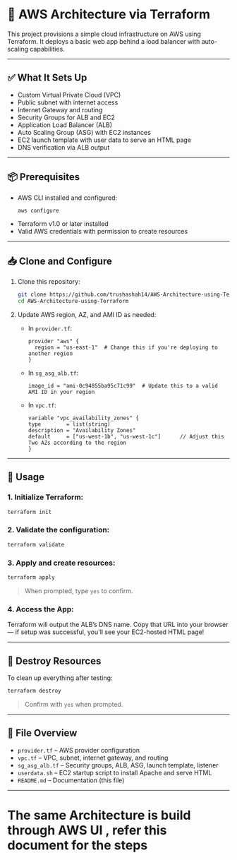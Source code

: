 # 🚀 AWS Architecture via Terraform

This project provisions a simple cloud infrastructure on AWS using Terraform. It deploys a basic web app behind a load balancer with auto-scaling capabilities.

---

## ✅ What It Sets Up

- Custom Virtual Private Cloud (VPC)
- Public subnet with internet access
- Internet Gateway and routing
- Security Groups for ALB and EC2
- Application Load Balancer (ALB)
- Auto Scaling Group (ASG) with EC2 instances
- EC2 launch template with user data to serve an HTML page
- DNS verification via ALB output

---

## 📦 Prerequisites

- AWS CLI installed and configured:
  ```bash
  aws configure
  ```
- Terraform v1.0 or later installed
- Valid AWS credentials with permission to create resources

---

## 📥 Clone and Configure

1. Clone this repository:

   ```bash
   git clone https://github.com/trushashah14/AWS-Architecture-using-Terraform.git
   cd AWS-Architecture-using-Terraform
   ```

2. Update AWS region, AZ, and AMI ID as needed:

   - In `provider.tf`:
     ```hcl
     provider "aws" {
       region = "us-east-1"  # Change this if you're deploying to another region
     }
     ```

   - In `sg_asg_alb.tf`:
     ```hcl
     image_id = "ami-0c94855ba95c71c99"  # Update this to a valid AMI ID in your region
     ```

   - In `vpc.tf`:
     ```hcl
     variable "vpc_availability_zones" {
     type        = list(string)                        
     description = "Availability Zones"                
     default     = ["us-west-1b", "us-west-1c"]      // Adjust this Two AZs according to the region 
     }
     ```
---

## 🔧 Usage

### 1. Initialize Terraform:

```bash
terraform init
```

### 2. Validate the configuration:

```bash
terraform validate
```

### 3. Apply and create resources:

```bash
terraform apply
```

> When prompted, type `yes` to confirm.

### 4. Access the App:

Terraform will output the ALB’s DNS name. Copy that URL into your browser — if setup was successful, you'll see your EC2-hosted HTML page!

---

## 🧨 Destroy Resources

To clean up everything after testing:

```bash
terraform destroy
```

> Confirm with `yes` when prompted.

---

## 📁 File Overview

- `provider.tf` – AWS provider configuration  
- `vpc.tf` – VPC, subnet, internet gateway, and routing  
- `sg_asg_alb.tf` – Security groups, ALB, ASG, launch template, listener  
- `userdata.sh` – EC2 startup script to install Apache and serve HTML  
- `README.md` – Documentation (this file)

---

# The same Architecture is build through AWS UI , refer this document for the steps 